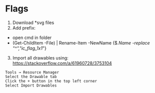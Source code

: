 # Flags

1) Download *svg files
2) Add prefix:
 - open cmd in folder
 - (Get-ChildItem -File) | Rename-Item -NewName {$_.Name -replace "^","ic_flag_1x1_"}
3) Import all drawables using:
https://stackoverflow.com/a/61960728/3753104
```
Tools → Resource Manager
Select the Drawable tab
Click the + button in the top left corner
Select Import Drawables
```
